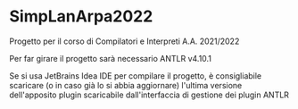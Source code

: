 # SimpLanArpa2022
Progetto per il corso di Compilatori e Interpreti A.A. 2021/2022

Per far girare il progetto sarà necessario ANTLR v4.10.1

Se si usa JetBrains Idea IDE per compilare il progetto, è consigliabile scaricare (o in caso già lo si abbia aggiornare) l'ultima versione dell'apposito plugin scaricabile dall'interfaccia di gestione dei plugin ANTLR
